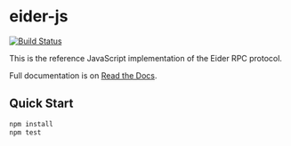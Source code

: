 # eider-js

[![Build Status](https://travis-ci.org/eider-rpc/eider-js.svg?branch=master)](https://travis-ci.org/eider-rpc/eider-js)

This is the reference JavaScript implementation of the Eider RPC protocol.

Full documentation is on [Read the Docs](http://eider.readthedocs.io/).

## Quick Start

```sh
npm install
npm test
```
